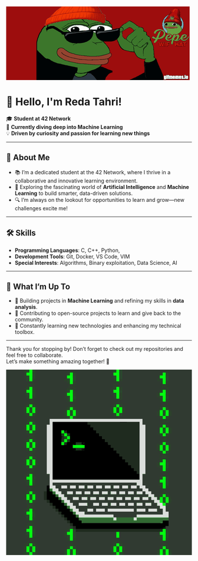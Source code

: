 ![Alt Text](pepewh-pepewifhat.gif)
# 👋 Hello, I'm Reda Tahri!  

🎓 **Student at 42 Network**  
🌱 **Currently diving deep into Machine Learning**  
💡 **Driven by curiosity and passion for learning new things**  

---

## 🚀 About Me  
- 📚 I’m a dedicated student at the 42 Network, where I thrive in a collaborative and innovative learning environment.  
- 🤖 Exploring the fascinating world of **Artificial Intelligence** and **Machine Learning** to build smarter, data-driven solutions.  
- 🔍 I’m always on the lookout for opportunities to learn and grow—new challenges excite me!  

---

## 🛠️ Skills  
- **Programming Languages**: C, C++, Python, 
- **Development Tools**: Git, Docker, VS Code, VIM  
- **Special Interests**: Algorithms, Binary exploitation, Data Science, AI  

---

## 🌟 What I’m Up To  
- 🧠 Building projects in **Machine Learning** and refining my skills in **data analysis**.  
- 🚀 Contributing to open-source projects to learn and give back to the community.  
- 📖 Constantly learning new technologies and enhancing my technical toolbox.  

---

Thank you for stopping by! Don’t forget to check out my repositories and feel free to collaborate.  
                      Let’s make something amazing together! 🚀  



![Alt Text](hacker-hacker-man.gif)  
